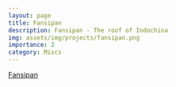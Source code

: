 ```yaml
---
layout: page
title: Fansipan
description: Fansipan - The roof of Indochina
img: assets/img/projects/fansipan.png
importance: 2
category: Miscs
---
```

[Fansipan](https://opengeoshub.github.io/pages/fun/fansipan/)